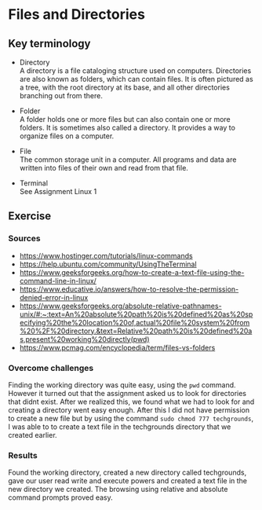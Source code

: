 # Files and Directories

## Key terminology
- Directory  
A directory is a file cataloging structure used on computers. Directories are also known as folders, which can contain files. It is often pictured as a tree, with the root directory at its base, and all other directories branching out from there. 

- Folder  
A folder holds one or more files but can also contain one or more folders. It is sometimes also called a directory. It provides a way to organize files on a computer. 

- File  
The common storage unit in a computer. All programs and data are written into files of their own and read from that file. 

- Terminal  
See Assignment Linux 1 

## Exercise
### Sources
- https://www.hostinger.com/tutorials/linux-commands  
- https://help.ubuntu.com/community/UsingTheTerminal  
- https://www.geeksforgeeks.org/how-to-create-a-text-file-using-the-command-line-in-linux/  
- https://www.educative.io/answers/how-to-resolve-the-permission-denied-error-in-linux  
- https://www.geeksforgeeks.org/absolute-relative-pathnames-unix/#:~:text=An%20absolute%20path%20is%20defined%20as%20specifying%20the%20location%20of,actual%20file%20system%20from%20%2F%20directory.&text=Relative%20path%20is%20defined%20as,present%20working%20directly(pwd)  
- https://www.pcmag.com/encyclopedia/term/files-vs-folders 

 

### Overcome challenges

Finding the working directory was quite easy, using the ```pwd``` command. However it turned out that the assignment asked us to look for directories that didnt exist. After we realized this, we found what we had to look for and creating a directory went easy enough. After this I did not have permission to create a new file but by using the command ```sudo chmod 777 techgrounds```, I was able to to create a text file in the techgrounds directory that we created earlier. 
### Results
Found the working directory, created a new directory called techgrounds, gave our user read write and execute powers and created a text file in the new directory we created. The browsing using relative and absolute command prompts proved easy.